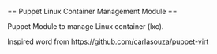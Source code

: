 == Puppet Linux Container Management Module ==

Puppet Module to manage Linux container (lxc).

Inspired word from https://github.com/carlasouza/puppet-virt
